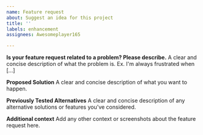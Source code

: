 ```yaml
---
name: Feature request
about: Suggest an idea for this project
title: ''
labels: enhancement
assignees: Awesomeplayer165

---
```


**Is your feature request related to a problem? Please describe.**
A clear and concise description of what the problem is. Ex. I'm always frustrated when [...]

**Proposed Solution**
A clear and concise description of what you want to happen.

**Previously Tested Alternatives**
A clear and concise description of any alternative solutions or features you've considered.

**Additional context**
Add any other context or screenshots about the feature request here.
